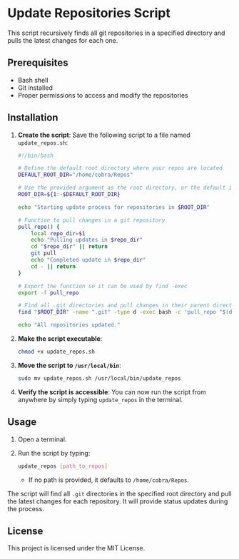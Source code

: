 
# Update Repositories Script

This script recursively finds all git repositories in a specified directory and pulls the latest changes for each one.

## Prerequisites

- Bash shell
- Git installed
- Proper permissions to access and modify the repositories

## Installation

1. **Create the script**:
   Save the following script to a file named `update_repos.sh`:

   ```bash
   #!/bin/bash

   # Define the default root directory where your repos are located
   DEFAULT_ROOT_DIR="/home/cobra/Repos"

   # Use the provided argument as the root directory, or the default if none is provided
   ROOT_DIR=${1:-$DEFAULT_ROOT_DIR}

   echo "Starting update process for repositories in $ROOT_DIR"

   # Function to pull changes in a git repository
   pull_repo() {
       local repo_dir=$1
       echo "Pulling updates in $repo_dir"
       cd "$repo_dir" || return
       git pull
       echo "Completed update in $repo_dir"
       cd - || return
   }

   # Export the function so it can be used by find -exec
   export -f pull_repo

   # Find all .git directories and pull changes in their parent directories
   find "$ROOT_DIR" -name ".git" -type d -exec bash -c 'pull_repo "$(dirname "{}")"' \;

   echo "All repositories updated."
   ```

2. **Make the script executable**:
   ```bash
   chmod +x update_repos.sh
   ```

3. **Move the script to `/usr/local/bin`**:
   ```bash
   sudo mv update_repos.sh /usr/local/bin/update_repos
   ```

4. **Verify the script is accessible**:
   You can now run the script from anywhere by simply typing `update_repos` in the terminal.

## Usage

1. Open a terminal.
2. Run the script by typing:
   ```bash
   update_repos [path_to_repos]
   ```

   - If no path is provided, it defaults to `/home/cobra/Repos`.

The script will find all `.git` directories in the specified root directory and pull the latest changes for each repository. It will provide status updates during the process.

## License

This project is licensed under the MIT License.
